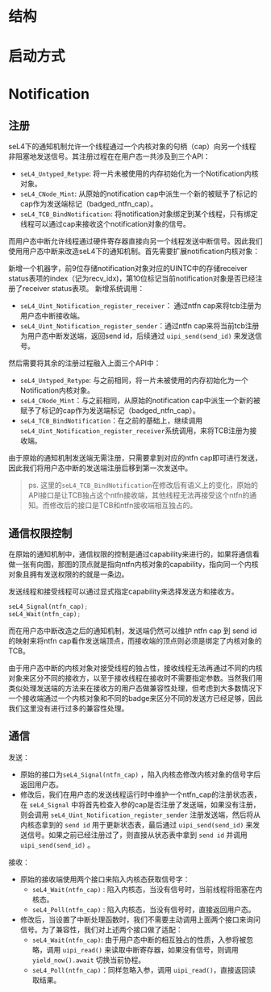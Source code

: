 # 结构

# 启动方式

# Notification
## 注册

seL4下的通知机制允许一个线程通过一个内核对象的句柄（cap）向另一个线程非阻塞地发送信号。其注册过程在在用户态一共涉及到三个API：
- `seL4_Untyped_Retype`: 将一片未被使用的内存初始化为一个Notification内核对象。
- `seL4_CNode_Mint`: 从原始的notification cap中派生一个新的被赋予了标记的cap作为发送端标记（badged_ntfn_cap）。
- `seL4_TCB_BindNotification`: 将notification对象绑定到某个线程，只有绑定线程可以通过cap来接收这个notification对象的信号。

而用户态中断允许线程通过硬件寄存器直接向另一个线程发送中断信号。因此我们使用用户态中断来改造seL4下的通知机制。首先需要扩展notification内核对象：

新增一个机器字，前9位存储notification对象对应的UINTC中的存储receiver status表项的index（记为recv_idx)，第10位标记当前notification对象是否已经注册了receiver status表项。
新增系统调用：
- `seL4_Uint_Notification_register_receiver`： 通过ntfn cap来将tcb注册为用户态中断接收端。
- `seL4_Uint_Notification_register_sender`：通过ntfn cap来将当前tcb注册为用户态中断发送端，返回send id，后续通过 `uipi_send(send_id)` 来发送信号。

然后需要将其余的注册过程融入上面三个API中：
- `seL4_Untyped_Retype`: 与之前相同，将一片未被使用的内存初始化为一个Notification内核对象。
- `seL4_CNode_Mint`：与之前相同，从原始的notification cap中派生一个新的被赋予了标记的cap作为发送端标记（badged_ntfn_cap）。
- `seL4_TCB_BindNotification`：在之前的基础上，继续调用`seL4_Uint_Notification_register_receiver`系统调用，来将TCB注册为接收端。

由于原始的通知机制发送端无需注册，只需要拿到对应的ntfn cap即可进行发送，因此我们将用户态中断的发送端注册后移到第一次发送中。
> ps. 这里的`seL4_TCB_BindNotification`在修改后有语义上的变化，原始的API接口是让TCB独占这个ntfn接收端，其他线程无法再接受这个ntfn的通知。而修改后的接口是TCB和ntfn接收端相互独占的。


## 通信权限控制

在原始的通知机制中，通信权限的控制是通过capability来进行的，如果将通信看做一张有向图，那图的顶点就是指向ntfn内核对象的capability，指向同一个内核对象且拥有发送权限的的就是一条边。



发送线程和接受线程可以通过显式指定capability来选择发送方和接收方。

```rust
seL4_Signal(ntfn_cap);
seL4_Wait(ntfn_cap);
```

而在用户态中断改造之后的通知机制，发送端仍然可以维护 ntfn cap 到 send id 的映射来将ntfn cap看作发送端顶点，而接收端的顶点则必须是绑定了内核对象的TCB。



由于用户态中断的内核对象对接受线程的独占性，接收线程无法再通过不同的内核对象来区分不同的接收方，以至于接收线程在接收时不需要指定参数。当然我们用类似处理发送端的方法来在接收方的用户态做兼容性处理，但考虑到大多数情况下一个接收端通过一个内核对象和不同的badge来区分不同的发送方已经足够，因此我们这里没有进行过多的兼容性处理。


## 通信

发送：
- 原始的接口为`seL4_Signal(ntfn_cap)` ，陷入内核态修改内核对象的信号字后返回用户态。
- 修改后，我们在用户态的发送线程运行时中维护一个ntfn_cap的注册状态表，在 `seL4_Signal` 中将首先检查入参的cap是否注册了发送端，如果没有注册，则会调用 `seL4_Uint_Notification_register_sender` 注册发送端，然后将从内核态拿到的 `send id` 用于更新状态表，最后通过 `uipi_send(send_id)` 来发送信号。如果之前已经注册过了，则直接从状态表中拿到 `send id` 并调用 `uipi_send(send_id)` 。

接收：
- 原始的接收端使用两个接口来陷入内核态获取信号字：
	-  `seL4_Wait(ntfn_cap)` : 陷入内核态，当没有信号时，当前线程将阻塞在内核态。
	-  `seL4_Poll(ntfn_cap)` : 陷入内核态，当没有信号时，直接返回用户态。
- 修改后，当设置了中断处理函数时，我们不需要主动调用上面两个接口来询问信号。为了兼容性，我们对上述两个接口做了适配：
	-  `seL4_Wait(ntfn_cap)`: 由于用户态中断的相互独占的性质，入参将被忽略，调用 `uipi_read()` 来读取中断寄存器，如果没有信号，则调用 `yield_now().await` 切换当前协程。 
	-  `seL4_Poll(ntfn_cap)`：同样忽略入参，调用 `uipi_read()`，直接返回读取结果。